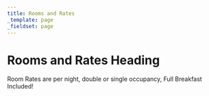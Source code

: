 ```yaml
---
title: Rooms and Rates
_template: page
_fieldset: page
---
```


# Rooms and Rates Heading

Room Rates are per night, double or single occupancy, Full Breakfast Included!
